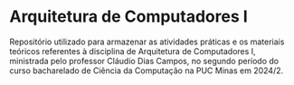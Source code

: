 # Arquitetura de Computadores I

Repositório utilizado para armazenar as atividades práticas e os materiais teóricos referentes à disciplina de Arquitetura de Computadores I, ministrada pelo professor Cláudio Dias Campos, no segundo período do curso bacharelado de Ciência da Computação na PUC Minas em 2024/2.
